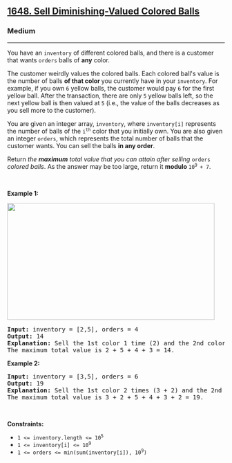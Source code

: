 <h2><a href="https://leetcode.com/problems/sell-diminishing-valued-colored-balls/">1648. Sell Diminishing-Valued Colored Balls</a></h2><h3>Medium</h3><hr><div style="user-select: auto;"><p style="user-select: auto;">You have an <code style="user-select: auto;">inventory</code> of different colored balls, and there is a customer that wants <code style="user-select: auto;">orders</code> balls of <strong style="user-select: auto;">any</strong> color.</p>

<p style="user-select: auto;">The customer weirdly values the colored balls. Each colored ball's value is the number of balls <strong style="user-select: auto;">of that color&nbsp;</strong>you currently have in your <code style="user-select: auto;">inventory</code>. For example, if you own <code style="user-select: auto;">6</code> yellow balls, the customer would pay <code style="user-select: auto;">6</code> for the first yellow ball. After the transaction, there are only <code style="user-select: auto;">5</code> yellow balls left, so the next yellow ball is then valued at <code style="user-select: auto;">5</code> (i.e., the value of the balls decreases as you sell more to the customer).</p>

<p style="user-select: auto;">You are given an integer array, <code style="user-select: auto;">inventory</code>, where <code style="user-select: auto;">inventory[i]</code> represents the number of balls of the <code style="user-select: auto;">i<sup style="user-select: auto;">th</sup></code> color that you initially own. You are also given an integer <code style="user-select: auto;">orders</code>, which represents the total number of balls that the customer wants. You can sell the balls <strong style="user-select: auto;">in any order</strong>.</p>

<p style="user-select: auto;">Return <em style="user-select: auto;">the <strong style="user-select: auto;">maximum</strong> total value that you can attain after selling </em><code style="user-select: auto;">orders</code><em style="user-select: auto;"> colored balls</em>. As the answer may be too large, return it <strong style="user-select: auto;">modulo </strong><code style="user-select: auto;">10<sup style="user-select: auto;">9 </sup>+ 7</code>.</p>

<p style="user-select: auto;">&nbsp;</p>
<p style="user-select: auto;"><strong style="user-select: auto;">Example 1:</strong></p>
<img alt="" src="https://assets.leetcode.com/uploads/2020/11/05/jj.gif" style="width: 480px; height: 270px; user-select: auto;">
<pre style="user-select: auto;"><strong style="user-select: auto;">Input:</strong> inventory = [2,5], orders = 4
<strong style="user-select: auto;">Output:</strong> 14
<strong style="user-select: auto;">Explanation:</strong> Sell the 1st color 1 time (2) and the 2nd color 3 times (5 + 4 + 3).
The maximum total value is 2 + 5 + 4 + 3 = 14.
</pre>

<p style="user-select: auto;"><strong style="user-select: auto;">Example 2:</strong></p>

<pre style="user-select: auto;"><strong style="user-select: auto;">Input:</strong> inventory = [3,5], orders = 6
<strong style="user-select: auto;">Output:</strong> 19
<strong style="user-select: auto;">Explanation: </strong>Sell the 1st color 2 times (3 + 2) and the 2nd color 4 times (5 + 4 + 3 + 2).
The maximum total value is 3 + 2 + 5 + 4 + 3 + 2 = 19.
</pre>

<p style="user-select: auto;">&nbsp;</p>
<p style="user-select: auto;"><strong style="user-select: auto;">Constraints:</strong></p>

<ul style="user-select: auto;">
	<li style="user-select: auto;"><code style="user-select: auto;">1 &lt;= inventory.length &lt;= 10<sup style="user-select: auto;">5</sup></code></li>
	<li style="user-select: auto;"><code style="user-select: auto;">1 &lt;= inventory[i] &lt;= 10<sup style="user-select: auto;">9</sup></code></li>
	<li style="user-select: auto;"><code style="user-select: auto;">1 &lt;= orders &lt;= min(sum(inventory[i]), 10<sup style="user-select: auto;">9</sup>)</code></li>
</ul>
</div>